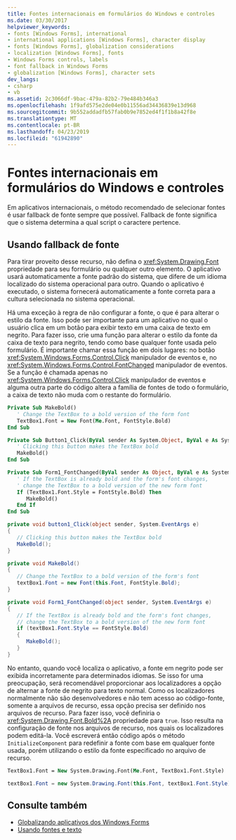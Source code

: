 ```yaml
---
title: Fontes internacionais em formulários do Windows e controles
ms.date: 03/30/2017
helpviewer_keywords:
- fonts [Windows Forms], international
- international applications [Windows Forms], character display
- fonts [Windows Forms], globalization considerations
- localization [Windows Forms], fonts
- Windows Forms controls, labels
- font fallback in Windows Forms
- globalization [Windows Forms], character sets
dev_langs:
- csharp
- vb
ms.assetid: 2c3066df-9bac-479a-82b2-79e484b346a3
ms.openlocfilehash: 1f9afd575e2de04e0b11556ad34436839e13d968
ms.sourcegitcommit: 9b552addadfb57fab0b9e7852ed4f1f1b8a42f8e
ms.translationtype: MT
ms.contentlocale: pt-BR
ms.lasthandoff: 04/23/2019
ms.locfileid: "61942890"
---
```

# <a name="international-fonts-in-windows-forms-and-controls"></a>Fontes internacionais em formulários do Windows e controles

Em aplicativos internacionais, o método recomendado de selecionar fontes é usar fallback de fonte sempre que possível. Fallback de fonte significa que o sistema determina a qual script o caractere pertence.

## <a name="using-font-fallback"></a>Usando fallback de fonte

Para tirar proveito desse recurso, não defina o <xref:System.Drawing.Font> propriedade para seu formulário ou qualquer outro elemento. O aplicativo usará automaticamente a fonte padrão do sistema, que difere de um idioma localizado do sistema operacional para outro. Quando o aplicativo é executado, o sistema fornecerá automaticamente a fonte correta para a cultura selecionada no sistema operacional.

Há uma exceção à regra de não configurar a fonte, o que é para alterar o estilo da fonte. Isso pode ser importante para um aplicativo no qual o usuário clica em um botão para exibir texto em uma caixa de texto em negrito. Para fazer isso, crie uma função para alterar o estilo da fonte da caixa de texto para negrito, tendo como base qualquer fonte usada pelo formulário. É importante chamar essa função em dois lugares: no botão <xref:System.Windows.Forms.Control.Click> manipulador de eventos e, no <xref:System.Windows.Forms.Control.FontChanged> manipulador de eventos. Se a função é chamada apenas no <xref:System.Windows.Forms.Control.Click> manipulador de eventos e alguma outra parte do código altera a família de fontes de todo o formulário, a caixa de texto não muda com o restante do formulário.

```vb
Private Sub MakeBold()
   ' Change the TextBox to a bold version of the form font
   TextBox1.Font = New Font(Me.Font, FontStyle.Bold)
End Sub

Private Sub Button1_Click(ByVal sender As System.Object, ByVal e As System.EventArgs) Handles Button1.Click
   ' Clicking this button makes the TextBox bold
   MakeBold()
End Sub

Private Sub Form1_FontChanged(ByVal sender As Object, ByVal e As System.EventArgs) Handles MyBase.FontChanged
   ' If the TextBox is already bold and the form's font changes,
   ' change the TextBox to a bold version of the new form font
   If (TextBox1.Font.Style = FontStyle.Bold) Then
      MakeBold()
   End If
End Sub
```

```csharp
private void button1_Click(object sender, System.EventArgs e)
{
   // Clicking this button makes the TextBox bold
   MakeBold();
}

private void MakeBold()
{
   // Change the TextBox to a bold version of the form's font
   textBox1.Font = new Font(this.Font, FontStyle.Bold);
}

private void Form1_FontChanged(object sender, System.EventArgs e)
{
   // If the TextBox is already bold and the form's font changes,
   // change the TextBox to a bold version of the new form font
   if (textBox1.Font.Style == FontStyle.Bold)
   {
      MakeBold();
   }
}
```

No entanto, quando você localiza o aplicativo, a fonte em negrito pode ser exibida incorretamente para determinados idiomas. Se isso for uma preocupação, será recomendável proporcionar aos localizadores a opção de alternar a fonte de negrito para texto normal. Como os localizadores normalmente não são desenvolvedores e não tem acesso ao código-fonte, somente a arquivos de recurso, essa opção precisa ser definido nos arquivos de recurso. Para fazer isso, você definiria o <xref:System.Drawing.Font.Bold%2A> propriedade para `true`. Isso resulta na configuração de fonte nos arquivos de recurso, nos quais os localizadores podem editá-la. Você escreverá então código após o método `InitializeComponent` para redefinir a fonte com base em qualquer fonte usada, porém utilizando o estilo da fonte especificado no arquivo de recurso.

```vb
TextBox1.Font = New System.Drawing.Font(Me.Font, TextBox1.Font.Style)
```

```csharp
textBox1.Font = new System.Drawing.Font(this.Font, textBox1.Font.Style);
```
  
## <a name="see-also"></a>Consulte também

- [Globalizando aplicativos dos Windows Forms](globalizing-windows-forms.md)
- [Usando fontes e texto](using-fonts-and-text.md)
